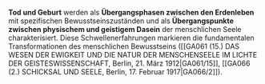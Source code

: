 
**Tod und Geburt** werden als **Übergangsphasen zwischen den Erdenleben** mit spezifischen Bewusstseinszuständen und als **Übergangspunkte zwischen physischem und geistigem Dasein** der menschlichen Seele charakterisiert. Diese Schwellenerfahrungen markieren die fundamentalen Transformationen des menschlichen Bewusstseins ([[GA061 (15.) DAS WESEN DER EWIGKEIT UND DIE NATUR DER MENSCHENSEELE IM LICHTE DER GEISTESWISSENSCHAFT, Berlin, 21. März 1912|GA061/15]], [[GA066 (2.) SCHICKSAL UND SEELE, Berlin, 17. Februar 1917|GA066/2]]).
